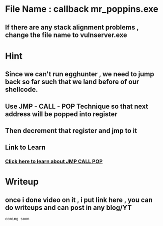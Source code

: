 

# File Name : callback mr_poppins.exe

## If there are any stack alignment problems , change the file name to vulnserver.exe

# Hint

## Since we can't run egghunter , we need to jump back so far such that we land before of our shellcode.

## Use JMP - CALL - POP Technique so that next address will be popped into register 

## Then decrement that register and jmp to it 

## Link to Learn 

### [Click here to learn about JMP CALL POP](https://marcosvalle.github.io/osce/2018/05/06/JMP-CALL-POP-technique.html)


# Writeup

## once i done video on it , i put link here , you can do writeups and can post in any blog/YT


```
coming soon
```

